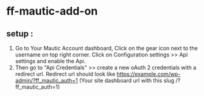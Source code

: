 # ff-mautic-add-on

## setup :

1. Go to Your Mautic Account dashboard, Click on the gear icon next to the username on top right corner. Click on Configuration settings >> Api settings and enable the Api.
2. Then go to "Api Credentials" >> create a new oAuth 2 credentials with a redirect url.
Redirect url should look like https://example.com/wp-admin/?ff_mautic_auth=1
(Your site dashboard url with this slug /?ff_mautic_auth=1)

